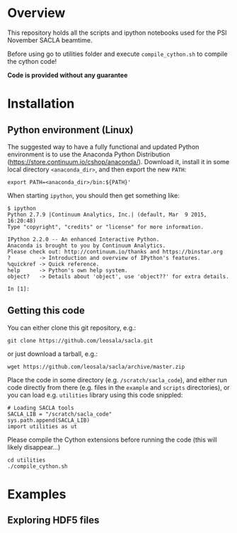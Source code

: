 # Overview
This repository holds all the scripts and ipython notebooks used for the PSI November SACLA beamtime.

Before using go to utilities folder and execute `compile_cython.sh` to compile the cython code!

**Code is provided without any guarantee**

# Installation

## Python environment (Linux)

The suggested way to have a fully functional and updated Python environment is to use the Anaconda Python Distribution (https://store.continuum.io/cshop/anaconda/). Download it, install it in some local directory `<anaconda_dir>`, and then export the new `PATH`:

```
export PATH=<anaconda_dir>/bin:${PATH}'
```

When starting `ipython`, you should then get something like:

```
$ ipython
Python 2.7.9 |Continuum Analytics, Inc.| (default, Mar  9 2015, 16:20:48) 
Type "copyright", "credits" or "license" for more information.

IPython 2.2.0 -- An enhanced Interactive Python.
Anaconda is brought to you by Continuum Analytics.
Please check out: http://continuum.io/thanks and https://binstar.org
?         -> Introduction and overview of IPython's features.
%quickref -> Quick reference.
help      -> Python's own help system.
object?   -> Details about 'object', use 'object??' for extra details.

In [1]: 
```

## Getting this code

You can either clone this git repository, e.g.:

```
git clone https://github.com/leosala/sacla.git
```

or just download a tarball, e.g.:

```
wget https://github.com/leosala/sacla/archive/master.zip
```

Place the code in some directory (e.g. `/scratch/sacla_code`), and either run code directly from there (e.g. files in the `example` and `scripts` directories), or you can load e.g. `utilities` library using this code snippled:

```
# Loading SACLA tools 
SACLA_LIB = "/scratch/sacla_code"
sys.path.append(SACLA_LIB)
import utilities as ut
```

Please compile the Cython extensions before running the code (this will likely disappear...)

```
cd utilities
./compile_cython.sh
```

# Examples

## Exploring HDF5 files



